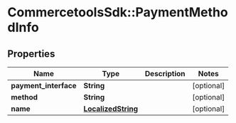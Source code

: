 # CommercetoolsSdk::PaymentMethodInfo

## Properties
Name | Type | Description | Notes
------------ | ------------- | ------------- | -------------
**payment_interface** | **String** |  | [optional] 
**method** | **String** |  | [optional] 
**name** | [**LocalizedString**](LocalizedString.md) |  | [optional] 

